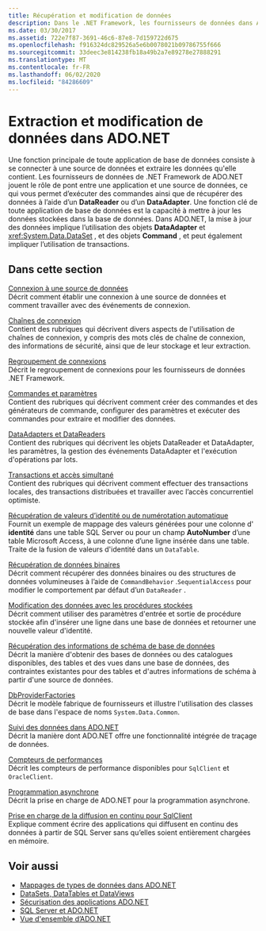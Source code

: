 ```yaml
---
title: Récupération et modification de données
description: Dans le .NET Framework, les fournisseurs de données dans ADO.NET jouent le rôle de pont entre une application et une source de données pour lire et mettre à jour des données.
ms.date: 03/30/2017
ms.assetid: 722e7f87-3691-46c6-87e8-7d159722d675
ms.openlocfilehash: f916324dc829526a5e6b0078021b09786755f666
ms.sourcegitcommit: 33deec3e814238fb18a49b2a7e89278e27888291
ms.translationtype: MT
ms.contentlocale: fr-FR
ms.lasthandoff: 06/02/2020
ms.locfileid: "84286609"
---
```

# <a name="retrieving-and-modifying-data-in-adonet"></a>Extraction et modification de données dans ADO.NET
Une fonction principale de toute application de base de données consiste à se connecter à une source de données et extraire les données qu'elle contient. Les fournisseurs de données de .NET Framework de ADO.NET jouent le rôle de pont entre une application et une source de données, ce qui vous permet d’exécuter des commandes ainsi que de récupérer des données à l’aide d’un **DataReader** ou d’un **DataAdapter**. Une fonction clé de toute application de base de données est la capacité à mettre à jour les données stockées dans la base de données. Dans ADO.NET, la mise à jour des données implique l’utilisation des objets **DataAdapter** et <xref:System.Data.DataSet> , et des objets **Command** , et peut également impliquer l’utilisation de transactions.  
  
## <a name="in-this-section"></a>Dans cette section  
 [Connexion à une source de données](connecting-to-a-data-source.md)  
 Décrit comment établir une connexion à une source de données et comment travailler avec des événements de connexion.  
  
 [Chaînes de connexion](connection-strings.md)  
 Contient des rubriques qui décrivent divers aspects de l'utilisation de chaînes de connexion, y compris des mots clés de chaîne de connexion, des informations de sécurité, ainsi que de leur stockage et leur extraction.  
  
 [Regroupement de connexions](connection-pooling.md)  
 Décrit le regroupement de connexions pour les fournisseurs de données .NET Framework.  
  
 [Commandes et paramètres](commands-and-parameters.md)  
 Contient des rubriques qui décrivent comment créer des commandes et des générateurs de commande, configurer des paramètres et exécuter des commandes pour extraire et modifier des données.  
  
 [DataAdapters et DataReaders](dataadapters-and-datareaders.md)  
 Contient des rubriques qui décrivent les objets DataReader et DataAdapter, les paramètres, la gestion des événements DataAdapter et l'exécution d'opérations par lots.  
  
 [Transactions et accès simultané](transactions-and-concurrency.md)  
 Contient des rubriques qui décrivent comment effectuer des transactions locales, des transactions distribuées et travailler avec l’accès concurrentiel optimiste.  
  
 [Récupération de valeurs d’identité ou de numérotation automatique](retrieving-identity-or-autonumber-values.md)  
 Fournit un exemple de mappage des valeurs générées pour une colonne d' **identité** dans une table SQL Server ou pour un champ **AutoNumber** d’une table Microsoft Access, à une colonne d’une ligne insérée dans une table. Traite de la fusion de valeurs d'identité dans un `DataTable`.  
  
 [Récupération de données binaires](retrieving-binary-data.md)  
 Décrit comment récupérer des données binaires ou des structures de données volumineuses à l’aide de `CommandBehavior` .`SequentialAccess` pour modifier le comportement par défaut d’un `DataReader` .  
  
 [Modification des données avec les procédures stockées](modifying-data-with-stored-procedures.md)  
 Décrit comment utiliser des paramètres d'entrée et sortie de procédure stockée afin d'insérer une ligne dans une base de données et retourner une nouvelle valeur d'identité.  
  
 [Récupération des informations de schéma de base de données](retrieving-database-schema-information.md)  
 Décrit la manière d'obtenir des bases de données ou des catalogues disponibles, des tables et des vues dans une base de données, des contraintes existantes pour des tables et d'autres informations de schéma à partir d'une source de données.  
  
 [DbProviderFactories](dbproviderfactories.md)  
 Décrit le modèle fabrique de fournisseurs et illustre l'utilisation des classes de base dans l'espace de noms `System.Data.Common`.  
  
 [Suivi des données dans ADO.NET](data-tracing.md)  
 Décrit la manière dont ADO.NET offre une fonctionnalité intégrée de traçage de données.  
  
 [Compteurs de performances](performance-counters.md)  
 Décrit les compteurs de performance disponibles pour `SqlClient` et `OracleClient`.  
  
 [Programmation asynchrone](asynchronous-programming.md)  
 Décrit la prise en charge de ADO.NET pour la programmation asynchrone.  
  
 [Prise en charge de la diffusion en continu pour SqlClient](sqlclient-streaming-support.md)  
 Explique comment écrire des applications qui diffusent en continu des données à partir de SQL Server sans qu’elles soient entièrement chargées en mémoire.  
  
## <a name="see-also"></a>Voir aussi

- [Mappages de types de données dans ADO.NET](data-type-mappings-in-ado-net.md)
- [DataSets, DataTables et DataViews](./dataset-datatable-dataview/index.md)
- [Sécurisation des applications ADO.NET](securing-ado-net-applications.md)
- [SQL Server et ADO.NET](./sql/index.md)
- [Vue d'ensemble d’ADO.NET](ado-net-overview.md)
